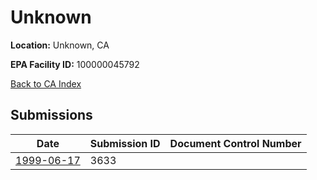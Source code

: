 # Unknown

**Location:** Unknown, CA

**EPA Facility ID:** 100000045792

[Back to CA Index](../../index.md)

## Submissions

| Date | Submission ID | Document Control Number |
|------|--------------|-------------------------|
| [1999-06-17](submissions/3633.md) | 3633 |  |
